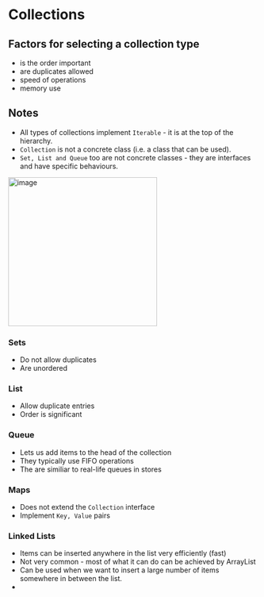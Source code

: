 
# Collections

## Factors for selecting a collection type
- is the order important
- are duplicates allowed
- speed of operations
- memory use

## Notes
- All types of collections implement `Iterable` - it is at the top of the hierarchy.
- `Collection` is not a concrete class (i.e. a class that can be used).  
- `Set, List and Queue` too are not concrete classes - they are interfaces and have specific behaviours.


<img width="300" alt="image" src="https://user-images.githubusercontent.com/12084821/218350225-72aeefde-1b1d-4762-8698-83eb46382962.png">

### Sets
- Do not allow duplicates
- Are unordered

### List
- Allow duplicate entries
- Order is significant

### Queue
- Lets us add items to the head of the collection
- They typically use FIFO operations
- The are similiar to real-life queues in stores

### Maps
- Does not extend the `Collection` interface
- Implement `Key, Value` pairs

### Linked Lists
- Items can be inserted anywhere in the list very efficiently (fast)
- Not very common - most of what it can do can be achieved by ArrayList
- Can be used when we want to insert a large number of items somewhere in between the list.
- 
